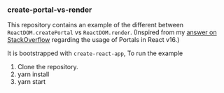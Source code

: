### create-portal-vs-render

This repository contains an example of the different
between `ReactDOM.createPortal` vs `ReactDOM.render`. (Inspired from my [answer on StackOverflow](https://stackoverflow.com/a/46435051/4248342) regarding the usage of Portals in React v16.)

It is bootstrapped with `create-react-app`, To run the example

1. Clone the repository.
2. yarn install
3. yarn start
